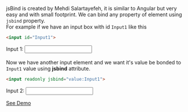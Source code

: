 jsBind is created by Mehdi Salartayefeh, it is similar to Angular but very easy and with small footprint.
We can bind any property of element using <code>jsbind</code> property.
<br>
For example if we have an input box with id <code>Input1</code> like this <br>
```html
<input id="Input1">
```
Input 1: <input id="Input1">
<br>
<br>
Now we have another input element and we want it's value be bonded to <code>Input1</code> value using <b>jsbind</b> attribute.
```html
<input readonly jsbind="value:Input1">
```
Input 2: <input readonly jsbind="value:Input1">

<a href="#">See Demo</a>
